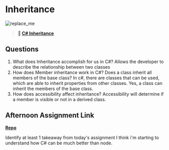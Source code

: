 # Inheritance

![replace_me](https://codeworks.blob.core.windows.net/public/assets/img/illustrations/placeholder.svg)

> **📖 [C# Inheritance](https://codeworksacademy.com/fs-student-guide/resources/wk10/04-Inheritance)**

## Questions

1. What does Inheritance accomplish for us in C#?
  Allows the developer to describe the relationship between two classes
2. How does Member inheritance work in C#? Does a class inherit all members of the base class?
  In c#, there are classes that can be used, which are able to inherit properties from other classes. Yes, a class can inherit the members of the base class.
3. How does accessibility affect inheritance?
  Accessibility will determine if a member is visible or not in a derived class.
## Afternoon Assignment Link

**[Repo](https://github.com/maxbennett0/keepr)**

Identify at least 1 takeaway from today's assignment
I think i'm starting to understand how C# can be much better than node.